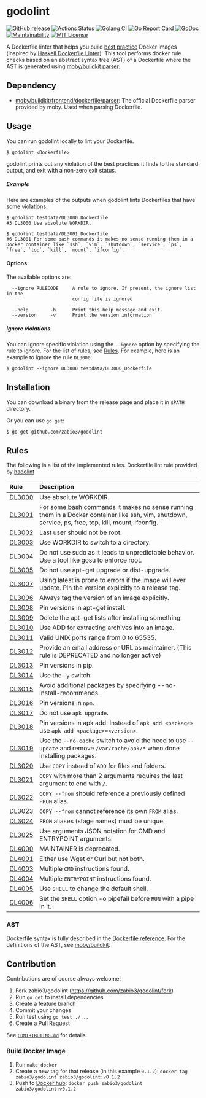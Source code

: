 godolint
===

[![GitHub release](http://img.shields.io/github/release/zabio3/godolint.svg?style=flat-square)](https://github.com/zabio3/godolint/releases/latest)
[![Actions Status](https://github.com/zabio3/godolint/workflows/go1.18/badge.svg)](https://github.com/zabio3/godolint/actions)
[![Golang CI](https://golangci.com/badges/github.com/zabio3/godolint.svg)](https://golangci.com/r/github.com/zabio3/godolint)
[![Go Report Card](https://goreportcard.com/badge/github.com/zabio3/godolint)](https://goreportcard.com/report/github.com/zabio3/godolint)
[![GoDoc](https://godoc.org/github.com/zabio3/godolint?status.svg)](https://godoc.org/github.com/zabio3/godolint)
[![Maintainability](https://api.codeclimate.com/v1/badges/4c1c216781e5592d4194/maintainability)](https://codeclimate.com/github/zabio3/godolint/maintainability)
[![MIT License](http://img.shields.io/badge/license-MIT-blue.svg?style=flat)](LICENSE)

A Dockerfile linter that helps you build [best practice](https://docs.docker.com/develop/develop-images/dockerfile_best-practices/) Docker images (inspired by [Haskell Dockerfile Linter](https://github.com/hadolint/hadolint)).
This tool performs docker rule checks based on an abstract syntax tree (AST) of a Dockerfile where the AST is generated using [moby/buildkit parser](https://github.com/moby/buildkit/tree/master/frontend/dockerfile/parser).

## Dependency

- [moby/buildkit/frontend/dockerfile/parser](https://github.com/moby/buildkit): The official Dockerfile parser provided by moby. Used when parsing Dockerfile.

## Usage

You can run godolint locally to lint your Dockerfile.

```
$ godolint <Dockerfile>
```

godolint prints out any violation of the best practices it finds to the
standard output, and exit with a non-zero exit status.

##### Example

Here are examples of the outputs when godolint lints Dockerfiles that have some violations.

```
$ godolint testdata/DL3000_Dockerfile
#3 DL3000 Use absolute WORKDIR.

$ godolint testdata/DL3001_Dockerfile
#6 DL3001 For some bash commands it makes no sense running them in a Docker container like `ssh`, `vim`, `shutdown`, `service`, `ps`, `free`, `top`, `kill`, `mount`, `ifconfig`.
```

#### Options

The available options are:

```
  --ignore RULECODE     A rule to ignore. If present, the ignore list in the
                        config file is ignored

  --help        -h      Print this help message and exit.
  --version     -v      Print the version information
```

##### Ignore violations

You can ignore specific violation using the `--ignore` option by specifying
the rule to ignore. For the list of rules, see [Rules](https://github.com/zabio/godolint#rules).
For example, here is an example to ignore the rule `DL3000`:

```
$ godolint --ignore DL3000 testdata/DL3000_Dockerfile
```

## Installation

You can download a binary from the release page and place it in `$PATH` directory.

Or you can use `go get`:

```
$ go get github.com/zabio3/godolint
```

## Rules

The following is a list of the implemented rules. Dockerfile lint rule provided by [hadolint](https://github.com/hadolint/hadolint)

| Rule                                                         | Description                                                                                                                                         |
|:-------------------------------------------------------------|:----------------------------------------------------------------------------------------------------------------------------------------------------|
| [DL3000](https://github.com/hadolint/hadolint/wiki/DL3000)   | Use absolute WORKDIR.                                                                                                                               |
| [DL3001](https://github.com/hadolint/hadolint/wiki/DL3001)   | For some bash commands it makes no sense running them in a Docker container like ssh, vim, shutdown, service, ps, free, top, kill, mount, ifconfig. |
| [DL3002](https://github.com/hadolint/hadolint/wiki/DL3002)   | Last user should not be root.                                                                                                                       |
| [DL3003](https://github.com/hadolint/hadolint/wiki/DL3003)   | Use WORKDIR to switch to a directory.                                                                                                               |
| [DL3004](https://github.com/hadolint/hadolint/wiki/DL3004)   | Do not use sudo as it leads to unpredictable behavior. Use a tool like gosu to enforce root.                                                        |
| [DL3005](https://github.com/hadolint/hadolint/wiki/DL3005)   | Do not use apt-get upgrade or dist-upgrade.                                                                                                         |
| [DL3007](https://github.com/hadolint/hadolint/wiki/DL3007)   | Using latest is prone to errors if the image will ever update. Pin the version explicitly to a release tag.                                         |
| [DL3006](https://github.com/hadolint/hadolint/wiki/DL3006)   | Always tag the version of an image explicitly.                                                                                                      |
| [DL3008](https://github.com/hadolint/hadolint/wiki/DL3008)   | Pin versions in apt-get install.                                                                                                                    |
| [DL3009](https://github.com/hadolint/hadolint/wiki/DL3009)   | Delete the apt-get lists after installing something.                                                                                                |
| [DL3010](https://github.com/hadolint/hadolint/wiki/DL3010)   | Use ADD for extracting archives into an image.                                                                                                      |
| [DL3011](https://github.com/hadolint/hadolint/wiki/DL3011)   | Valid UNIX ports range from 0 to 65535.                                                                                                             |
| [DL3012](https://github.com/hadolint/hadolint/wiki/DL3012)   | Provide an email address or URL as maintainer. (This rule is DEPRECATED and no longer active)                                                       |
| [DL3013](https://github.com/hadolint/hadolint/wiki/DL3013)   | Pin versions in pip.                                                                                                                                |
| [DL3014](https://github.com/hadolint/hadolint/wiki/DL3014)   | Use the `-y` switch.                                                                                                                                |
| [DL3015](https://github.com/hadolint/hadolint/wiki/DL3015)   | Avoid additional packages by specifying --no-install-recommends.                                                                                    |
| [DL3016](https://github.com/hadolint/hadolint/wiki/DL3016)   | Pin versions in `npm`.                                                                                                                              |
| [DL3017](https://github.com/hadolint/hadolint/wiki/DL3017)   | Do not use `apk upgrade`.                                                                                                                           |
| [DL3018](https://github.com/hadolint/hadolint/wiki/DL3018)   | Pin versions in apk add. Instead of `apk add <package>` use `apk add <package>=<version>`.                                                          |
| [DL3019](https://github.com/hadolint/hadolint/wiki/DL3019)   | Use the `--no-cache` switch to avoid the need to use `--update` and remove `/var/cache/apk/*` when done installing packages.                        |
| [DL3020](https://github.com/hadolint/hadolint/wiki/DL3020)   | Use `COPY` instead of `ADD` for files and folders.                                                                                                  |
| [DL3021](https://github.com/hadolint/hadolint/wiki/DL3021)   | `COPY` with more than 2 arguments requires the last argument to end with `/`.                                                                       |
| [DL3022](https://github.com/hadolint/hadolint/wiki/DL3022)   | `COPY --from` should reference a previously defined `FROM` alias.                                                                                   |
| [DL3023](https://github.com/hadolint/hadolint/wiki/DL3023)   | `COPY --from` cannot reference its own `FROM` alias.                                                                                                |
| [DL3024](https://github.com/hadolint/hadolint/wiki/DL3024)   | `FROM` aliases (stage names) must be unique.                                                                                                        |
| [DL3025](https://github.com/hadolint/hadolint/wiki/DL3025)   | Use arguments JSON notation for CMD and ENTRYPOINT arguments.                                                                                       |
| [DL4000](https://github.com/hadolint/hadolint/wiki/DL4000)   | MAINTAINER is deprecated.                                                                                                                           |
| [DL4001](https://github.com/hadolint/hadolint/wiki/DL4001)   | Either use Wget or Curl but not both.                                                                                                               |
| [DL4003](https://github.com/hadolint/hadolint/wiki/DL4003)   | Multiple `CMD` instructions found.                                                                                                                  |
| [DL4004](https://github.com/hadolint/hadolint/wiki/DL4004)   | Multiple `ENTRYPOINT` instructions found.                                                                                                           |
| [DL4005](https://github.com/hadolint/hadolint/wiki/DL4005)   | Use `SHELL` to change the default shell.                                                                                                            |
| [DL4006](https://github.com/hadolint/hadolint/wiki/DL4006)   | Set the `SHELL` option -o pipefail before `RUN` with a pipe in it.                                                                                  |

### AST

Dockerfile syntax is fully described in the [Dockerfile reference](https://docs.docker.com/engine/reference/builder/).
For the definitions of the AST, see [moby/buildkit](https://github.com/moby/buildkit/tree/master/frontend/dockerfile/parser).

## Contribution
Contributions are of course always welcome!

1. Fork zabio3/godolint (https://github.com/zabio3/godolint/fork)
2. Run `go get` to install dependencies
3. Create a feature branch
4. Commit your changes
5. Run test using `go test ./...`
6. Create a Pull Request

See [`CONTRIBUTING.md`](https://github.com/zabio3/godolint/blob/master/CONTRIBUTING.md) for details.

### Build Docker Image

1. Run `make docker`
2. Create a new tag for that release (in this example `0.1.2`): `docker tag zabio3/godolint zabio3/godolint:v0.1.2`
3. Push to [Docker hub](https://hub.docker.com): `docker push zabio3/godolint zabio3/godolint:v0.1.2`

